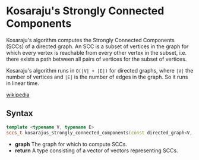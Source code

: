# Kosaraju's Strongly Connected Components

Kosaraju's algorithm computes the Strongly Connected Components (SCCs) of a directed graph. An SCC is a subset of vertices
in the graph for which every vertex is reachable from every other vertex in the subset, i.e. there exists a path between
all pairs of vertices for the subset of vertices.

Kosaraju's algorithm runs in `O(|V| + |E|)` for directed graphs, where `|V|` the number of vertices and `|E|` is the
number of edges in the graph. So it runs in linear time.

[wikipedia](https://en.wikipedia.org/wiki/Kosaraju%27s_algorithm)

## Syntax

```cpp
template <typename V, typename E>
sccs_t kosarajus_strongly_connected_components(const directed_graph<V, E>& graph);
```

- **graph** The graph for which to compute SCCs.
- **return** A type consisting of a vector of vectors representing SCCs.